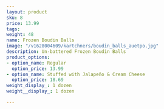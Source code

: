 ```yaml
---
layout: product
sku: 8
price: 13.99
tags: 
weight: 48
name: Frozen Boudin Balls
image: "/v1628004609/kartchners/boudin_balls_auetpo.jpg"
description: Un-battered Frozen Boudin Balls
product_options:
- option_name: Regular
  option_price: 13.99
- option_name: Stuffed with Jalapeño & Cream Cheese
  option_price: 18.69
weight_display_: 1 dozen
weight__display_: 1 dozen

---
```

